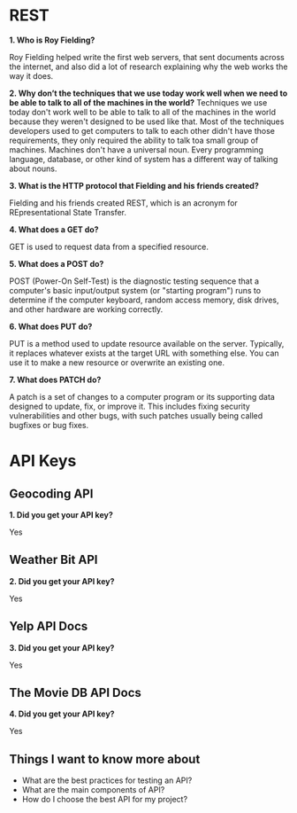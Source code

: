 # REST

**1. Who is Roy Fielding?**

Roy Fielding helped write the first web servers, that sent documents across the internet, and also did a lot of research explaining why the web works the way it does.

**2. Why don’t the techniques that we use today work well when we need to be able to talk to all of the machines in the world?**
Techniques we use today don't work well to be able to talk to all of the machines in the world because they weren't designed to be used like that. Most of the techniques developers used to get computers to talk to each other didn't have those requirements, they only required the ability to talk toa small group of machines.
Machines don't have a universal noun. Every programming language, database, or other kind of system has a different way of talking about nouns.

**3. What is the HTTP protocol that Fielding and his friends created?**

Fielding and his friends created REST, which is an acronym for REpresentational State Transfer.

**4. What does a GET do?**

GET is used to request data from a specified resource.

**5. What does a POST do?**

POST (Power-On Self-Test) is the diagnostic testing sequence that a computer's basic input/output system (or "starting program") runs to determine if the computer keyboard, random access memory, disk drives, and other hardware are working correctly.

**6. What does PUT do?**

PUT is a method used to update resource available on the server. Typically, it replaces whatever exists at the target URL with something else. You can use it to make a new resource or overwrite an existing one.

**7. What does PATCH do?**

A patch is a set of changes to a computer program or its supporting data designed to update, fix, or improve it. This includes fixing security vulnerabilities and other bugs, with such patches usually being called bugfixes or bug fixes.

# API Keys

## Geocoding API

**1. Did you get your API key?** 

Yes

## Weather Bit API

**2. Did you get your API key?**

Yes


## Yelp API Docs

**3. Did you get your API key?**

Yes

## The Movie DB API Docs
**4. Did you get your API key?**

Yes

## Things I want to know more about

* What are the best practices for testing an API?
* What are the main components of API?
* How do I choose the best API for my project?